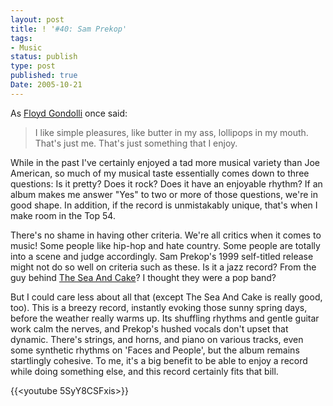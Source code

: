 ```yaml
---
layout: post
title: ! '#40: Sam Prekop'
tags:
- Music
status: publish
type: post
published: true
Date: 2005-10-21
---
```

As [Floyd Gondolli](https://www.imdb.com/title/tt0118749/quotes/?item=qt0304270&ref_=ext_shr_lnk) once said:

> I like simple pleasures, like butter in my ass, lollipops in my mouth. That's just me. That's just something that I enjoy.

While in the past I've certainly enjoyed a tad more musical variety than Joe American, so much of my musical taste essentially comes down to three questions:  Is it pretty?  Does it rock?  Does it have an enjoyable rhythm?  If an album makes me answer "Yes" to two or more of those questions, we're in good shape.  In addition, if the record is unmistakably unique, that's when I make room in the Top 54.

There's no shame in having other criteria.  We're all critics when it comes to music!   Some people like hip-hop and hate country.  Some people are totally into a scene and judge accordingly.  Sam Prekop's 1999 self-titled release might not do so well on criteria such as these.  Is it a jazz record?  From the guy behind [The Sea And Cake](https://thrilljockey.com/artists/the-sea-and-cake)?  I thought they were a pop band?

But I could care less about all that (except The Sea And Cake is really good, too).  This is a breezy record, instantly evoking those sunny spring days, before the weather really warms up.  Its shuffling rhythms and gentle guitar work calm the nerves, and Prekop's hushed vocals don't upset that dynamic.  There's strings, and horns, and piano on various tracks, even some synthetic rhythms on 'Faces and People', but the album remains startlingly cohesive.  To me, it's a big benefit to be able to enjoy a record while doing something else, and this record certainly fits that bill.

{{<youtube 5SyY8CSFxis>}}